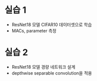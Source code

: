 # 실습 1
- ResNet18 모델 CIFAR10 데이터셋으로 학습
- MACs, parameter 측정

# 실습 2
- ResNet18 모델 경량 네트워크 설계
- depthwise separable convolution을 적용
